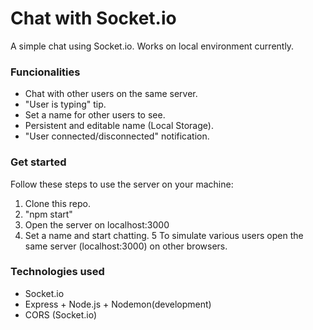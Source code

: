 # Chat with Socket.io

A simple chat using Socket.io. Works on local environment currently. 

### Funcionalities

- Chat with other users on the same server.
- "User is typing" tip.
- Set a name for other users to see.
- Persistent and editable name (Local Storage).
- "User connected/disconnected" notification.

### Get started

Follow these steps to use the server on your machine:
1. Clone this repo.
2. "npm start"
3. Open the server on localhost:3000
4. Set a name and start chatting.
5 To simulate various users open the same server (localhost:3000) on other browsers.

### Technologies used

- Socket.io
- Express + Node.js + Nodemon(development)
- CORS (Socket.io)
